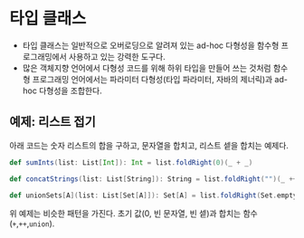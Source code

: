 # 타입 클래스

- 타입 클래스는 일반적으로 오버로딩으로 알려져 있는 ad-hoc 다형성을 함수형 프로그래밍에서 사용하고 있는 강력한 도구다.
- 많은 객체지향 언어에서 다형성 코드를 위해 하위 타입을 만들어 쓰는 것처럼 함수형 프로그래밍 언어에서는 파라미터 다형성(타입 파라미터, 자바의 제너릭)과 ad-hoc 다형성을 조합한다.

## 예제: 리스트 접기

아래 코드는 숫자 리스트의 합을 구하고, 문자열을 합치고, 리스트 셑을 합치는 예제다.

```scala
def sumInts(list: List[Int]): Int = list.foldRight(0)(_ + _)

def concatStrings(list: List[String]): String = list.foldRight("")(_ ++ _)

def unionSets[A](list: List[Set[A]]): Set[A] = list.foldRight(Set.empty[A])(_ union _)
```

위 예제는 비슷한 패턴을 가진다. 초기 값(0, 빈 문자열, 빈 셑)과 합치는 함수(`+`,`++`,`union`). 
